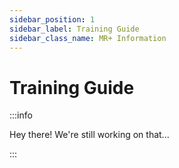 ```yaml
---
sidebar_position: 1
sidebar_label: Training Guide
sidebar_class_name: MR+ Information
---
```


# Training Guide

:::info

Hey there! We're still working on that...

:::
